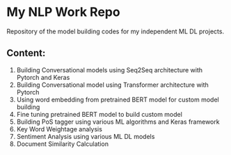 # My NLP Work Repo

Repository of the model building codes for my independent ML DL projects.

## Content:

1. Building Conversational models using Seq2Seq architecture with Pytorch and Keras
2. Building Conversational model using Transformer architecture with Pytorch
3. Using word embedding from pretrained BERT model for custom model building 
4. Fine tuning pretrained BERT model to build custom model
5. Building PoS tagger using various ML algorithms and Keras framework
6. Key Word Weightage analysis
7. Sentiment Analysis using various ML DL models
8. Document Similarity Calculation

